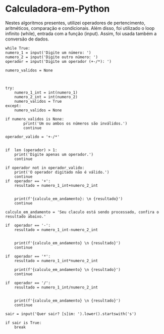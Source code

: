 # Calculadora-em-Python
Nestes algoritmos presentes, utilizei operadores de pertencimento, aritméticos, comparação e condicionais. Além disso, foi utilizado o loop infinito (while), entrada com a função (input). Assim, foi usada também a conversão de dados.

    
    while True:
    numero_1 = input('Digite um número: ')
    numero_2 = input('Digite outro número: ')
    operador = input('Digite um operador (+-/*): ')
    
    numero_validos = None
    
    
    
    try:
        numero_1_int = int(numero_1)
        numero_2_int = int(numero_2)
        numero_validos = True
    except:
        numero_validos = None
            
    if numero_validos is None:
            print('Um ou ambos os números são inválidos.')
            continue    
        
    operador_valido = '+-/*'
    
    
    if  len (operador) > 1:
        print('Digite apenas um operador.')
        continue
    
    if operador not in operador_valido:
        print('O operador digitado não é válido.')
        continue
    if  operador == '+':
        resultado = numero_1_int+numero_2_int
    
        
        print(f'{calculo_em_andamento}: \n {resultado}')
        continue
    
    calculo_em_andamento = 'Seu claculo está sendo processado, confira o resultado abaixo.'
    
    if  operador == '-':
        resultado = numero_1_int-numero_2_int
        
        
        print(f'{calculo_em_andamento} \n {resultado}')
        continue
    
    if  operador == '*':
        resultado = numero_1_int*numero_2_int
        
        print(f'{calculo_em_andamento} \n {resultado}')
        continue
    
    if  operador == '/':
        resultado = numero_1_int/numero_2_int
        
        
        print(f'{calculo_em_andamento} \n {resultado}')
        continue
    
    sair = input('Quer sair? [s]im: ').lower().startswith('s')

    if sair is True:
        break
    
